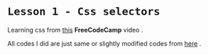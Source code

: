 # `Lesson 1 - Css selectors`

Learning css from [this](https://youtu.be/OXGznpKZ_sA) **FreeCodeCamp** video .   

All codes I did are just same or slightly modified codes from [here](https://github.com/gitdagray/css_course) .